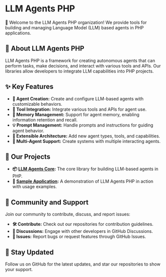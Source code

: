 # LLM Agents PHP

👋 Welcome to the LLM Agents PHP organization! We provide tools for building and managing Language Model (LLM) based agents in PHP applications.

## 📖 About LLM Agents PHP

LLM Agents PHP is a framework for creating autonomous agents that can perform tasks, make decisions, and interact with various tools and APIs. Our libraries allow developers to integrate LLM capabilities into PHP projects.

## ✨ Key Features

- **🤖 Agent Creation:** Create and configure LLM-based agents with customizable behaviors.
- **🔧 Tool Integration:** Integrate various tools and APIs for agent use.
- **🧠 Memory Management:** Support for agent memory, enabling information retention and recall.
- **💡 Prompt Management:** Handle prompts and instructions for guiding agent behavior.
- **🔌 Extensible Architecture:** Add new agent types, tools, and capabilities.
- **🤝 Multi-Agent Support:** Create systems with multiple interacting agents.

## 📂 Our Projects

- **📦 [LLM Agents Core](https://github.com/llm-agents-php/agents):** The core library for building LLM-based agents in PHP.
- **📝 [Sample Application](https://github.com/llm-agents-php/sample-app):** A demonstration of LLM Agents PHP in action with usage examples.

## 💬 Community and Support

Join our community to contribute, discuss, and report issues:

- **🛠️ Contribute:** Check out our repositories for contribution guidelines.
- **💬 Discussions:** Engage with other developers in GitHub Discussions.
- **🐛 Issues:** Report bugs or request features through GitHub Issues.

## 🔔 Stay Updated

Follow us on GitHub for the latest updates, and star our repositories to show your support.

